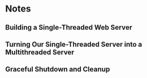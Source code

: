 # Notes

## Building a Single-Threaded Web Server

## Turning Our Single-Threaded Server into a Multithreaded Server

## Graceful Shutdown and Cleanup